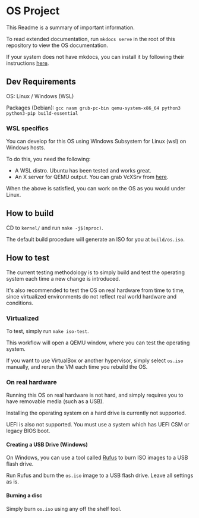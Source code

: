 # OS Project

This Readme is a summary of important information.

To read extended documentation, run `mkdocs serve` in the root of this repository to view the OS documentation.

If your system does not have mkdocs, you can install it by following their instructions [here](https://www.mkdocs.org/getting-started/).

## Dev Requirements

OS: Linux / Windows (WSL)

Packages (Debian): `gcc nasm grub-pc-bin qemu-system-x86_64 python3 python3-pip build-essential`

### WSL specifics

You can develop for this OS using Windows Subsystem for Linux (wsl) on Windows hosts.

To do this, you need the following:
 - A WSL distro. Ubuntu has been tested and works great.
 - An X server for QEMU output. You can grab VcXSrv from [here](https://sourceforge.net/projects/vcxsrv/).

When the above is satisfied, you can work on the OS as you would under Linux.

## How to build

CD to `kernel/` and run `make -j$(nproc)`.

The default build procedure will generate an ISO for you at `build/os.iso`.

## How to test
The current testing methodology is to simply build and test the operating system each time a new change is introduced.

It's also recommended to test the OS on real hardware from time to time, since virtualized environments do not reflect real world hardware and conditions.

### Virtualized
To test, simply run `make iso-test`.

This workflow will open a QEMU window, where you can test the operating system.

If you want to use VirtualBox or another hypervisor, simply select `os.iso` manually, and rerun the VM each time you rebuild the OS.

### On real hardware

Running this OS on real hardware is not hard, and simply requires you to have removable media (such as a USB).

Installing the operating system on a hard drive is currently not supported.

UEFI is also not supported. You must use a system which has UEFI CSM or legacy BIOS boot.

#### Creating a USB Drive (Windows)
On Windows, you can use a tool called [Rufus](https://rufus.ie/) to burn ISO images to a USB flash drive.

Run Rufus and burn the `os.iso` image to a USB flash drive. Leave all settings as is.

#### Burning a disc

Simply burn `os.iso` using any off the shelf tool.